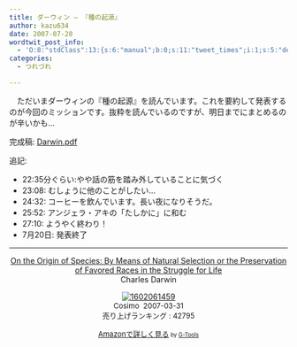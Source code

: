 ```yaml
---
title: ダーウィン – 『種の起源』
author: kazu634
date: 2007-07-20
wordtwit_post_info:
  - 'O:8:"stdClass":13:{s:6:"manual";b:0;s:11:"tweet_times";i:1;s:5:"delay";i:0;s:7:"enabled";i:1;s:10:"separation";s:2:"60";s:7:"version";s:3:"3.7";s:14:"tweet_template";b:0;s:6:"status";i:2;s:6:"result";a:0:{}s:13:"tweet_counter";i:2;s:13:"tweet_log_ids";a:1:{i:0;i:3071;}s:9:"hash_tags";a:0:{}s:8:"accounts";a:1:{i:0;s:7:"kazu634";}}'
categories:
  - つれづれ

---
```

<div class="section">
<p>
    　ただいまダーウィンの『種の起源』を読んでいます。これを要約して発表するのが今回のミッションです。抜粋を読んでいるのですが、明日までにまとめるのが辛いかも…
</p>
  
<p>
    完成稿: <a href="http://www.k3.dion.ne.jp/%7Esimoom/Darwin.pdf" onclick="__gaTracker('send', 'pageview', 'http://www.k3.dion.ne.jp/%7Esimoom/Darwin.pdf');" target="blank">Darwin.pdf</a>
</p>
  
<p>
    追記:
</p>
  
<ul>
<li>
      22:35分ぐらい:やや話の筋を踏み外していることに気づく
</li>
<li>
      23:08: むしょうに他のことがしたい…
</li>
<li>
      24:32: コーヒーを飲んでいます。長い夜になりそうだ。
</li>
<li>
      25:52: アンジェラ・アキの「たしかに」に和む
</li>
<li>
      27:10: ようやく終わり！
</li>
<li>
      7月20日: 発表終了
</li>
</ul>
  
<hr />
  
<center>
<a href="https://www.amazon.co.jp/exec/obidos/ASIN/1602061459/goodpic-22/" onclick="__gaTracker('send', 'event', 'outbound-article', 'https://www.amazon.co.jp/exec/obidos/ASIN/1602061459/goodpic-22/', 'On the Origin of Species: By Means of Natural Selection or the Preservation of Favored Races in the Struggle for Life');" target="_top">On the Origin of Species: By Means of Natural Selection or the Preservation of Favored Races in the Struggle for Life</a><br />Charles Darwin </p> 
    
<p>
<a href="https://www.amazon.co.jp/exec/obidos/ASIN/1602061459/goodpic-22/" onclick="__gaTracker('send', 'event', 'outbound-article', 'https://www.amazon.co.jp/exec/obidos/ASIN/1602061459/goodpic-22/', '');" target="_top"><img alt="1602061459" src="http://ec1.images-amazon.com/images/I/214gdQGdZuL.jpg" border="0" /></a><br /><font size="-1">Cosimo&#160; 2007-03-31<br />売り上げランキング : 42795</p> 
      
<p>
<a href="https://www.amazon.co.jp/exec/obidos/ASIN/1602061459/goodpic-22/" onclick="__gaTracker('send', 'event', 'outbound-article', 'https://www.amazon.co.jp/exec/obidos/ASIN/1602061459/goodpic-22/', 'Amazonで詳しく見る');" target="_top">Amazonで詳しく見る</a></font><font size="-2"> by <a href="http://www.goodpic.com/mt/aws/index.html" onclick="__gaTracker('send', 'event', 'outbound-article', 'http://www.goodpic.com/mt/aws/index.html', 'G-Tools');">G-Tools</a></font></center> </div>

